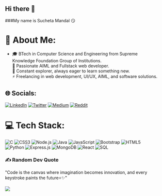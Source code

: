 ## Hi there 👋

###My name is Sucheta Mandal 😏
# 💫 About Me:
- 🎓 BTech in Computer Science and Engineering from Supreme Knowledge Foundation Group of Institutions.<br>🌱 Passionate AIML and Fullstack web developer.<br>🚀 Constant explorer, always eager to learn something new.<br>⚡ Freelancing in web development, UI/UX, AIML, and software solutions.


## 🌐 Socials:
[![LinkedIn](https://img.shields.io/badge/LinkedIn-%230077B5.svg?logo=linkedin&logoColor=white)](https://www.linkedin.com/in/sucheta-mandal-ba4b7b202/) [![Twitter](https://img.shields.io/badge/Twitter-%231DA1F2.svg?logo=Twitter&logoColor=white)](https://x.com/Sucheta1924) [![Medium](https://img.shields.io/badge/Medium-%230077B5.svg?logo=medium&logoColor=white)](https://medium.com/@sucheta963) [![Reddit](https://img.shields.io/badge/reddit-%230077B5.svg?logo=reddit&logoColor=white)](https://www.reddit.com/user/Timely-Concern-8549/) 

# 💻 Tech Stack:
![C](https://img.shields.io/badge/c-%2300599C.svg?style=for-the-badge&logo=c&logoColor=white) ![CSS3](https://img.shields.io/badge/css3-%231572B6.svg?style=for-the-badge&logo=css3&logoColor=white) ![Node.js](https://img.shields.io/badge/node.js-6DA55F?style=for-the-badge&logo=node.js&logoColor=white) ![Java](https://img.shields.io/badge/java-%23ED8B00.svg?style=for-the-badge&logo=java&logoColor=white) ![JavaScript](https://img.shields.io/badge/javascript-%23323330.svg?style=for-the-badge&logo=javascript&logoColor=%23F7DF1E) ![Bootstrap](https://img.shields.io/badge/bootstrap-%23563D7C.svg?style=for-the-badge&logo=bootstrap&logoColor=white) ![HTML5](https://img.shields.io/badge/html5-%23E34F26.svg?style=for-the-badge&logo=html5&logoColor=white) ![Python](https://img.shields.io/badge/python-3670A0?style=for-the-badge&logo=python&logoColor=ffdd54) ![Express.js](https://img.shields.io/badge/express.js-%23404d59.svg?style=for-the-badge&logo=express&logoColor=%2361DAFB) ![MongoDB](https://img.shields.io/badge/MongoDB-%234ea94b.svg?style=for-the-badge&logo=mongodb&logoColor=white) ![React](https://img.shields.io/badge/react-%2320232a.svg?style=for-the-badge&logo=react&logoColor=%2361DAFB) ![SQL](https://img.shields.io/badge/SQL-316192?style=for-the-badge&logo=sql&logoColor=white)


### ✍️ Random Dev Quote
"Code is the canvas where imagination becomes innovation, and every keystroke paints the future⭐✨"

[![](https://visitcount.itsvg.in/api?id=sucheta10&icon=0&color=0)](https://visitcount.itsvg.in)

<!-- Proudly created with GPRM ( https://gprm.itsvg.in ) -->
